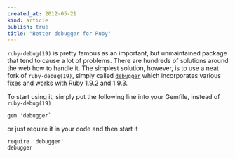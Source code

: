 ```yaml
---
created_at: 2012-05-21 
kind: article
publish: true
title: "Better debugger for Ruby"
---
```


`ruby-debug(19)` is pretty famous as an important, but unmaintained package that tend to cause a lot of problems. There are hundreds of solutions around the web how to handle it. The simplest solution, however, is to use a neat fork of `ruby-debug(19)`, simply called [`debugger`](https://github.com/cldwalker/debugger) which incorporates various fixes and works with Ruby 1.9.2 and 1.9.3. 

To start using it, simply put the following line into your Gemfile, instead of `ruby-debug(19)`

```
gem 'debugger`
```

or just require it in your code and then start it

```
require 'debugger'
debugger
```
